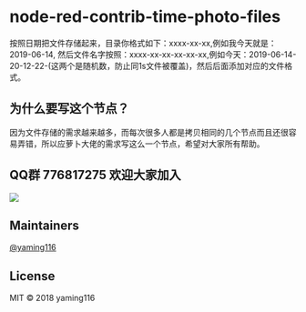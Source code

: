 # node-red-contrib-time-photo-files


按照日期把文件存储起来，目录你格式如下：xxxx-xx-xx,例如我今天就是：2019-06-14, 然后文件名字按照：xxxx-xx-xx-xx-xx-xx,例如今天：2019-06-14-20-12-22-(这两个是随机数，防止同1s文件被覆盖)，然后后面添加对应的文件格式。 


为什么要写这个节点？
-----

因为文件存储的需求越来越多，而每次很多人都是拷贝相同的几个节点而且还很容易弄错，所以应萝卜大佬的需求写这么一个节点，希望对大家所有帮助。


## QQ群 776817275 欢迎大家加入

![](https://i.loli.net/2018/12/28/5c25b8bf1e78d.jpg)

## Maintainers

[@yaming116](https://github.com/yaming116)

## License

MIT © 2018 yaming116